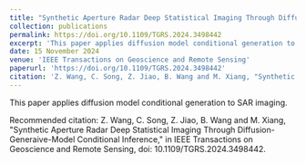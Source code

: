 ```yaml
---
title: "Synthetic Aperture Radar Deep Statistical Imaging Through Diffusion-Generaive-Model Conditional Inference"
collection: publications
permalink: https://doi.org/10.1109/TGRS.2024.3498442
excerpt: 'This paper applies diffusion model conditional generation to SAR imaging.'
date: 15 November 2024
venue: 'IEEE Transactions on Geoscience and Remote Sensing'
paperurl: 'https://doi.org/10.1109/TGRS.2024.3498442'
citation: 'Z. Wang, C. Song, Z. Jiao, B. Wang and M. Xiang, "Synthetic Aperture Radar Deep Statistical Imaging Through Diffusion-Generaive-Model Conditional Inference," in IEEE Transactions on Geoscience and Remote Sensing, doi: 10.1109/TGRS.2024.3498442.'
---
```

This paper applies diffusion model conditional generation to SAR imaging.

Recommended citation: Z. Wang, C. Song, Z. Jiao, B. Wang and M. Xiang, "Synthetic Aperture Radar Deep Statistical Imaging Through Diffusion-Generaive-Model Conditional Inference," in IEEE Transactions on Geoscience and Remote Sensing, doi: 10.1109/TGRS.2024.3498442.

